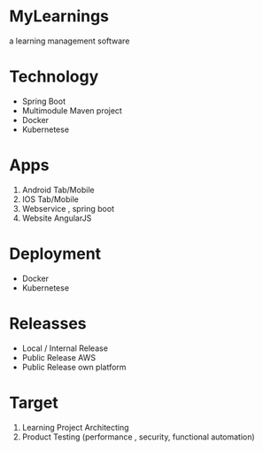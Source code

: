 # MyLearnings
a learning management software

# Technology
- Spring Boot
- Multimodule Maven project
- Docker 
- Kubernetese 

# Apps 
1. Android Tab/Mobile 
2. IOS Tab/Mobile
3. Webservice , spring boot
4. Website AngularJS

# Deployment 
- Docker 
- Kubernetese

# Releasses 
- Local / Internal Release
- Public Release AWS
- Public Release own platform

# Target 
1. Learning Project Architecting
2. Product Testing (performance , security, functional automation) 
